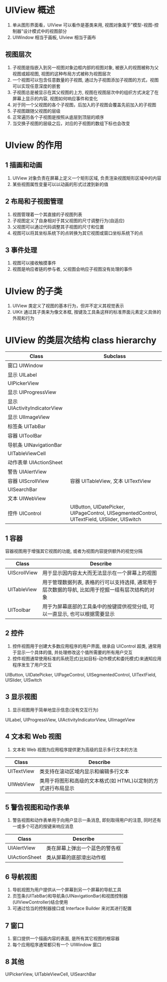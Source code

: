 # UIView 概述

1. 单从图形界面看，UIView 可以看作是基类来用, 视图对象属于"模型-视图-控制器"设计模式中的视图部分
2. UIWindow 相当于画板, UIview 相当于画布

## 视图层次

1. 子视图是指嵌入到另一视图对象边框内部的视图对象, 被嵌入的视图被称为父视图或超视图, 视图的这种布局方式被称为视图层次
2. 一个视图可以包含任意数量的子视图, 通过为子视图添加子视图的方式，视图可以实现任意深度的嵌套
3. 子视图总是被显示在其父视图的上方, 视图在视图层次中的组织方式决定了在屏幕上显示的内容, 视图如何响应事件和变化
4. 对于同一个父视图的各个子视图，后加入的子视图会覆盖先前加入的子视图
3. 子视图跟随父视图的层级
6. 正常遍历各个子视图是按照从底层到顶层的顺序
7. 当交换子视图的层级之后，对应的子视图的数组下标也会改变

# UIview 的作用

## 1 描画和动画

1. UIView 对象负责在屏幕上定义一个矩形区域, 负责渲染视图矩形区域中的内容
2. 某些视图属性变量可以以动画的形式过渡到新的值

## 2 布局和子视图管理

1. 视图管理着一个其直接的子视图列表
2. 子视图定义了自身相对于其父视图的尺寸调整行为(自适应)
3. 父视图可以通过代码调整其子视图的尺寸和位置
4. 视图可以将其坐标系统下的点转换为其它视图或窗口坐标系统下的点

## 3 事件处理

1. 视图可以接收触摸事件
2. 视图是响应者链的参与者, 父视图会响应子视图没有处理的事件

# UIview 的子类

1. UIView 类定义了视图的基本行为，但并不定义其视觉表示
2. UIKit 通过其子类来为像文本框, 按键及工具条这样的标准界面元素定义具体的外观和行为

# UIView 的类层次结构 class hierarchy

| Class                   | Subclass |
| ----------------------- | -------- |
| 窗口 UIWindow          |          |
| 显示 UILabel                 |          |
| UIPickerView            |          |
| 显示 UIProgressView          |          |
| 显示 UIActivityIndicatorView |          |
| 显示 UIImageView             |          |
| 标签条 UITabBar                |          |
| 容器 UIToolBar               |          |
| 导航条 UINavigationBar         |          |
| UITableViewCell         |          |
| 动作表单 UIActionSheet           |          |
| 警告 UIAlertView             |          |
| 容器 UIScrollView            | 容器 UITableView, 文本 UITextView |
| UISearchBar             |          |
| 文本 UIWebView               |          |
| 控件 UIControl               | UIButton, UIDatePicker, UIPageControl, UISegmentedControl, UITextField, UISlider, UISwitch |

## 1 容器

容器视图用于增强其它视图的功能, 或者为视图内容提供额外的视觉分隔

| Class        | Describe                                                                         |
| ------------ | -------------------------------------------------------------------------------- |
| UIScrollView | 用于显示因内容太大而无法显示在一个屏幕上的视图                                           |   
| UITableView  | 用于管理数据列表, 表格的行可以支持选择, 通常用于层次数据的导航, 比如用于挖掘一组有层次结构的对象 |
| UIToolbar    | 用于为屏幕底部的工具条中的按键提供视觉分组, 可以一直显示, 也可以根据需要显示                  |

## 2 控件

1. 控件视图用于创建大多数应用程序的用户界面, 继承自 UIControl 超类, 通常用于显示一个具体的值, 并处理修改这个值所需要的所有用户交互
2. 控件视图通常使用标准的系统范式(比如目标-动作模式和委托模式)来通知应用程序发生了用户交互

UIButton, UIDatePicker, UIPageControl, UISegmentedControl, UITextField, UISlider, UISwitch

## 3 显示视图

1. 显示视图用于简单地显示信息(没有交互行为)

UILabel, UIProgressView, UIActivityIndicatorView, UIImageView

## 4 文本和 Web 视图

1. 文本和 Web 视图为应用程序提供更为高级的显示多行文本的方法

| Class        | Describe                                             |
| ------------ | ---------------------------------------------------- |
| UITextView   | 类支持在滚动区域内显示和编辑多行文本                       |
| UIWebView    | 类用于将图形和高级的文本格式(如 HTML)以定制的方式进行布局显示 |

## 5 警告视图和动作表单

1. 警告视图和动作表单用于向用户显示一条消息, 即刻取得用户的注意, 同时还有一或多个可选的按键来响应消息

| Class         | Describe                  |
| ------------- | ------------------------- |
| UIAlertView   | 类在屏幕上弹出一个蓝色的警告框 |
| UIActionSheet | 类从屏幕的底部滑出动作框      |

## 6 导航视图

1. 导航视图为用户提供从一个屏幕到另一个屏幕的导航工具
2. 页签条(UITabBar)和导航条(UINavigationBar)和视图控制器(UIViewController)结合使用
3. 可通过恰当的控制器接口或 Interface Builder 来对其进行配置

## 7 窗口

1. 窗口提供一个描画内容的表面, 是所有其它视图的根容器
2. 每个应用程序通常都只有一个 UIWindow 窗口

## 8 其他

UIPickerView, UITableViewCell, UISearchBar
